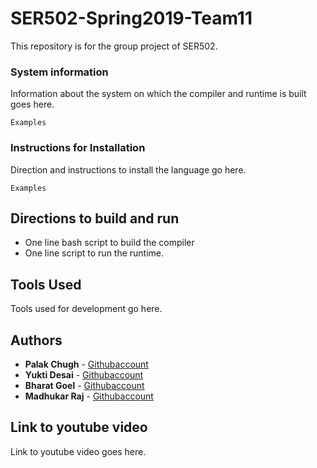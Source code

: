 # SER502-Spring2019-Team11

This repository is for the group project of SER502.

### System information 
Information about the system on which the compiler and runtime is built goes here.

```
Examples
```

### Instructions for Installation

Direction and instructions to install the language go here.

```
Examples 
```

## Directions to build and run 
* One line bash script to build the compiler
* One line script to run the runtime.

## Tools Used
Tools used for development go here.

## Authors

* **Palak Chugh** - [Githubaccount](https://github.com/)
* **Yukti Desai** - [Githubaccount](https://github.com/)
* **Bharat Goel** - [Githubaccount](https://github.com/)
* **Madhukar Raj** - [Githubaccount](https://github.com/maddymz)


## Link to youtube video

Link to youtube video goes here.
